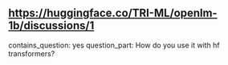 ## https://huggingface.co/TRI-ML/openlm-1b/discussions/1

contains_question: yes
question_part: How do you use it with hf transformers?